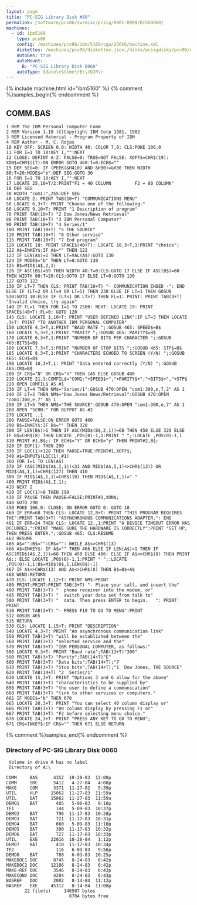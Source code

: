 ```yaml
---
layout: page
title: "PC-SIG Library Disk #60"
permalink: /software/pcx86/sw/misc/pcsig/0001-0999/DISK0060/
machines:
  - id: ibm5160
    type: pcx86
    config: /machines/pcx86/ibm/5160/cga/256kb/machine.xml
    diskettes: /machines/pcx86/diskettes.json,/disks/pcsigdisks/pcx86/diskettes.json
    autoGen: true
    autoMount:
      B: "PC-SIG Library Disk 0060"
    autoType: $date\r$time\rB:\rDIR\r
---
```


{% include machine.html id="ibm5160" %}
{% comment %}samples_begin{% endcomment %}

## COMM.BAS

```bas
1 REM The IBM Personal Computer Comm
2 REM Version 1.10 (C)Copyright IBM Corp 1981, 1982
3 REM Licensed Material - Program Property of IBM
4 REM Author - M. C. Rojas
10 KEY OFF: SCREEN 0,0: WIDTH 40: COLOR 7,0: CLS:POKE 106,0
11 FOR I=1 TO 10:KEY I,"":NEXT
12 CLOSE: DEFINT A-Z: FALSE=0: TRUE=NOT FALSE: XOFF$=CHR$(19): XON$=CHR$(17):ON ERROR GOTO 460:T=0:ECH$=""
15 DEF SEG=0: IF (PEEK(&H410) AND &H30)=&H30 THEN WIDTH 80:T=20:MODE$="b":DEF SEG:GOTO 30
16 FOR I=1 TO 10:KEY I,"":NEXT
17 LOCATE 25,10+T/2:PRINT"F1 = 40 COLUMN         F2 = 80 COLUMN"
18 DEF SEG
30 WIDTH "com1:",255:DEF SEG
40 LOCATE 2: PRINT TAB(10+T) "COMMUNICATIONS MENU"
50 LOCATE 6,3+T: PRINT "Choose one of the following:"
60 LOCATE 9,10+T: PRINT "1 Description of program"
70 PRINT TAB(10+T) "2 Dow Jones/News Retrieval"
80 PRINT TAB(10+T) "3 IBM Personal Computer"
90 PRINT TAB(10+T) "4 Series/1"
100 PRINT TAB(10+T) "5 THE SOURCE"
110 PRINT TAB(10+T) "6 Other service"
115 PRINT TAB(10+T) "7 End program"
120 LOCATE 18: PRINT SPACE$(40+T): LOCATE 18,3+T,1:PRINT "choice";
122 A$=INKEY$:IF A$="" THEN 122
123 IF LEN(A$)=1 THEN LT=VAL(A$):GOTO 130
124 IF MODE$="b" THEN LT=0:GOTO 130
125 B$=MID$(A$,2,1)
126 IF ASC(B$)=59 THEN WIDTH 40:T=0:CLS:GOTO 17 ELSE IF ASC(B$)=60 THEN WIDTH 80:T=20:CLS:GOTO 17 ELSE LT=0:GOTO 130
127 GOTO 122
130 IF LT=7 THEN CLS: PRINT TAB(10+T) "- COMMUNICATION ENDED -": END ELSE IF (LT=2 OR LT=4 OR LT=5) THEN 230 ELSE IF LT=1 THEN GOSUB 530:GOTO 10:ELSE IF (LT<1 OR LT>7) THEN FL=1: PRINT: PRINT TAB(3+T) "Invalid choice, try again"
140 IF FL=1 THEN FOR I=1 TO 2500: NEXT: LOCATE 19: PRINT SPACE$(40+T):FL=0: GOTO 120
145 CLS: LOCATE 1,10+T: PRINT "USER DEFINED LINK":IF LT=3 THEN LOCATE ,3+T: PRINT "TO ANOTHER IBM PERSONAL COMPUTER"
150 LOCATE 4,3+T,1:PRINT "BAUD RATE ";:GOSUB 465: SPEED$=B$
160 LOCATE 5,3+T,1:PRINT "PARITY ";:GOSUB 465: PARITY$=B$
170 LOCATE 6,3+T,1:PRINT "NUMBER OF BITS PER CHARACTER ";:GOSUB 465:BITS$=B$
180 LOCATE 7,3+T,1:PRINT "NUMBER OF STOP BITS ";:GOSUB 465: STP$=B$
185 LOCATE 8,3+T,1:PRINT "CHARACTERS ECHOED TO SCREEN (Y/N) ";:GOSUB 465: ECH$=B$
190 LOCATE 10,3+T,1: PRINT "Data entered correctly (Y/N) ";:GOSUB 465:CR$=B$
200 IF CR$="N" OR CR$="n" THEN 145 ELSE GOSUB 480
210 LOCATE 21,3:COMFIL$="COM1:"+SPEED$+","+PARITY$+","+BITS$+","+STP$
220 OPEN COMFIL$ AS #1
230 IF LT=4 THEN NM$="Series/1":GOSUB 470:OPEN "com1:300,e,7,2" AS 1
240 IF LT=2 THEN NM$="Dow Jones News/Retrieval":GOSUB 470:OPEN "com1:300,e,7" AS 1
250 IF LT=5 THEN NM$="THE SOURCE":GOSUB 470:OPEN "com1:300,e,7" AS 1
260 OPEN "SCRN:" FOR OUTPUT AS #2
270 LOCATE ,,1
280 PAUSE=FALSE:ON ERROR GOTO 460
290 B$=INKEY$:IF B$="" THEN 320
300 IF LEN(B$)>1 THEN IF ASC(MID$(B$,2,1))=68 THEN 450 ELSE 320 ELSE IF B$=CHR$(8) THEN LOCATE ,POS(0)-1,1:PRINT " ";:LOCATE ,POS(0)-1,1
310 PRINT #1,B$;: IF ECH$="Y" OR ECH$="y" THEN PRINT#2,B$;
320 IF EOF(1) THEN 290
330 IF LOC(1)>128 THEN PAUSE=TRUE:PRINT#1,XOFF$;
340 A$=INPUT$(LOC(1),#1)
360 FOR I=1 TO LEN(A$)
370 IF (ASC(MID$(A$,I,1))<31 AND MID$(A$,I,1)<>CHR$(13)) OR MID$(A$,I,1)=CHR$(127) THEN 410
380 IF MID$(A$,I,1)=CHR$(10) THEN MID$(A$,I,1)=" "
400 PRINT MID$(A$,I,1);
410 NEXT I
420 IF LOC(1)>0 THEN 290
430 IF PAUSE THEN PAUSE=FALSE:PRINT#1,XON$;
440 GOTO 290
450 POKE 106,0: CLOSE: ON ERROR GOTO 0: GOTO 10
460 IF ERR=68 THEN CLS: LOCATE 12,8+T: PRINT "THIS PROGRAM REQUIRES THE":PRINT TAB(3+T) "ASYNCHRONOUS COMMUNICATIONS ADAPTER.": END
461 IF ERR=24 THEN CLS: LOCATE 12,,1:PRINT "A DEVICE TIMEOUT ERROR HAS OCCURRED.":PRINT "MAKE SURE THE HARDWARE IS CORRECTLY":PRINT "SET UP, THEN PRESS ENTER.";:GOSUB 465: CLS:RESUME
462 RESUME
465 A$="":B$="":CR$="": WHILE A$<>CHR$(13)
466 A$=INKEY$: IF A$="" THEN 466 ELSE IF LEN(A$)>1 THEN IF ASC(MID$(A$,2,1))=68 THEN 450 ELSE 466: ELSE IF A$<>CHR$(8) THEN PRINT A$;: ELSE LOCATE ,POS(0)-1,1:PRINT " ";:LOCATE ,POS(0)-1,1:B$=MID$(B$,1,LEN(B$)-1)
467 IF A$<>CHR$(13) AND A$<>CHR$(8) THEN B$=B$+A$
468 WEND:RETURN
470 CLS: LOCATE 1,12+T: PRINT NM$:PRINT
480 PRINT:PRINT:PRINT TAB(3+T) "- Place your call, and insert the"
490 PRINT TAB(3+T) "  phone receiver into the modem, or"
495 PRINT TAB(3+T) "  switch your data set from talk to"
500 PRINT TAB(3+T) "  data. Then press ENTER to begin.   ": PRINT: PRINT
510 PRINT TAB(3+T) "- PRESS F10 TO GO TO MENU":PRINT
512 GOSUB 465
515 RETURN
530 CLS: LOCATE 1,15+T: PRINT "DESCRIPTION"
540 LOCATE 4,3+T: PRINT "An asynchronous communication link"
550 PRINT TAB(3+T) "will be established between the"
560 PRINT TAB(3+T) "selected service and the"
570 PRINT TAB(3+T) "IBM PERSONAL COMPUTER, as follows:"
580 LOCATE 9,3+T: PRINT "Baud rate";TAB(13+T)"300"
590 PRINT TAB(3+T) "Parity";TAB(14+T)"E"
600 PRINT TAB(3+T) "Data bits";TAB(14+T);"7
610 PRINT TAB(3+T) "Stop bits";TAB(14+T);"1  Dow Jones, THE SOURCE"
620 PRINT TAB(14+T) "2  Series/1"
630 LOCATE 15,3+T: PRINT "Options 3 and 6 allow for the above"
640 PRINT TAB(3+T) "characteristics to be supplied by"
650 PRINT TAB(3+T) "the user to define a communication"
660 PRINT TAB(3+T) "link to other services or computers."
661 IF MODE$="b" THEN 670
665 LOCATE 20,3+T: PRINT "You can select 40 column display or"
666 PRINT TAB(3+T) "80 column display by pressing F1 or"
667 PRINT TAB(3+T) "F2 before selecting menu choice."
670 LOCATE 24,3+T: PRINT "PRESS ANY KEY TO GO TO MENU";
671 CR$=INKEY$:IF CR$="" THEN 671 ELSE RETURN
```

{% comment %}samples_end{% endcomment %}

### Directory of PC-SIG Library Disk 0060

     Volume in drive A has no label
     Directory of A:\

    COMM     BAS      4352  10-20-83  12:00p
    COMM     SRC      5412   4-27-84   4:08p
    MAKE     COM      3371  11-27-82   5:39p
    UTIL     HLP     15062  11-27-83  11:59a
    UTIL     DAT     15062  11-27-83  11:59a
    DEMO1    BAT       405   5-06-83   9:18p
    TF1                144   5-09-83  10:37p
    DEMO2    BAT       796  11-17-83  10:28p
    DEMO3    BAT       721  11-17-83  10:31p
    DEMO4    BAT       660   5-09-83  11:10p
    DEMO5    BAT       390  11-17-83  10:32p
    DEMO6    BAT       727  11-17-83  10:33p
    UTIL     EXE     22016  10-28-84   1:12p
    DEMO7    BAT       410  11-17-83  10:34p
    TF2                116   6-03-83   9:56p
    DEMO8    BAT       788   6-03-83  10:25p
    MAKEDOC1 DOC      8745   8-24-83   6:42p
    MAKEDOC2 DOC     12186   8-24-83   6:42p
    MAKE-REF DOC      3546   8-24-83   6:43p
    MAKECONV DOC      4284   8-24-83   6:43p
    BASREF   DOC      2002   8-14-84  11:12p
    BASREF   EXE     45312   8-14-84  11:08p
           22 file(s)     146507 bytes
                            8704 bytes free
